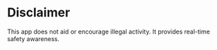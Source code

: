 # Disclaimer

This app does not aid or encourage illegal activity. It provides real-time safety awareness.
